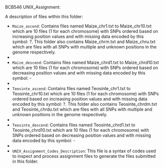 BCB546 UNIX_Assignment:

A description of files within this folder:

* `Maize_ascend`: Contains files named Maize_chr1.txt to Maize_chr10.txt which are 10 files (1 for each chromosome) with SNPs ordered based on increasing position values and with missing data encoded by this symbol: ?. This folder also contains Maize_chrm.txt and Maize_chru.txt which are files with all SNPs with multiple and unknown positions in the genome respectively.
* 
* `Maize_descend`: Contains files named Maize_chrd1.txt to Maize_chrd10.txt which are 10 files (1 for each chromosome) with SNPs ordered based on decreasing position values and with missing data encoded by this symbol: -
* 
* `Teosinte_ascend`: Contains files named Teosinte_chr1.txt to Teosinte_chr10.txt which are 10 files (1 for each chromosome) with SNPs ordered based on increasing position values and with missing data encoded by this symbol: ?. This folder also contains Teosinte_chrdm.txt and Teosinte_chrdu.txt which are files with all SNPs with multiple and unknown positions in the genome respectively.
* 
* `Teosinte_descend`: Contains files named Teosinte_chrd1.txt to Teosinte_chrd10.txt which are 10 files (1 for each chromosome) with SNPs ordered based on decreasing position values and with missing data encoded by this symbol: -
* 
* `UNIX_Assignment_Codes_Description`: This file is a syntax of codes used to inspect and process assignment files to generate the files submitted in this folder.  
